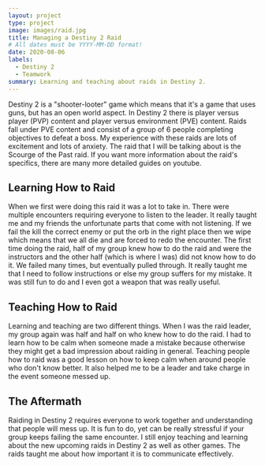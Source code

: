 ```yaml
---
layout: project
type: project
image: images/raid.jpg
title: Managing a Destiny 2 Raid
# All dates must be YYYY-MM-DD format!
date: 2020-08-06
labels:
  - Destiny 2
  - Teamwork
summary: Learning and teaching about raids in Destiny 2.
---
```


Destiny 2 is a "shooter-looter" game which means that it's a game that uses guns, but has an open world aspect. In Destiny 2 there is player versus player (PVP) content and player versus environment (PVE) content. Raids fall under PVE content and consist of a group of 6 people completing objectives to defeat a boss. My experience with these raids are lots of excitement and lots of anxiety. The raid that I will be talking about is the Scourge of the Past raid. If you want more information about the raid's specifics, there are many more detailed guides on youtube.

## Learning How to Raid

When we first were doing this raid it was a lot to take in. There were multiple encounters requiring everyone to listen to the leader. It really taught me and my friends the unfortunate parts that come with not listening. If we fail the kill the correct enemy or put the orb in the right place then we wipe which means that we all die and are forced to redo the encounter. The first time doing the raid, half of my group knew how to do the raid and were the instructors and the other half (which is where I was) did not know how to do it. We failed many times, but eventually pulled through. It really taught me that I need to follow instructions or else my group suffers for my mistake. It was still fun to do and I even got a weapon that was really useful.

## Teaching How to Raid

Learning and teaching are two different things. When I was the raid leader, my group again was half and half on who knew how to do the raid. I had to learn how to be calm when someone made a mistake because otherwise they might get a bad impression about raiding in general. Teaching people how to raid was a good lesson on how to keep calm when around people who don't know better. It also helped me to be a leader and take charge in the event someone messed up. 

## The Aftermath

Raiding in Destiny 2 requires everyone to work together and understanding that people will mess up. It is fun to do, yet can be really stressful if your group keeps failing the same encounter. I still enjoy teaching and learning about the new upcoming raids in Destiny 2 as well as other games. The raids taught me about how important it is to communicate effectively.
